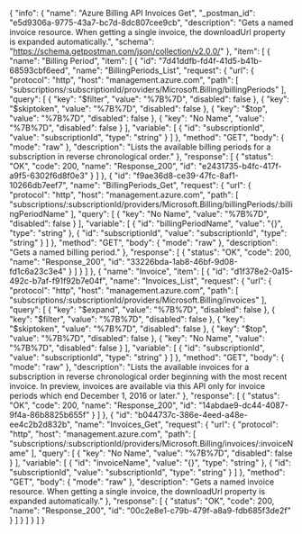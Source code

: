 {
  "info": {
    "name": "Azure Billing API Invoices Get",
    "_postman_id": "e5d9306a-9775-43a7-bc7d-8dc807cee9cb",
    "description": "Gets a named invoice resource. When getting a single invoice, the downloadUrl property is expanded automatically.",
    "schema": "https://schema.getpostman.com/json/collection/v2.0.0/"
  },
  "item": [
    {
      "name": "Billing Period",
      "item": [
        {
          "id": "7d41ddfb-fd4f-41d5-b41b-68593cbf6eed",
          "name": "BillingPeriods_List",
          "request": {
            "url": {
              "protocol": "http",
              "host": "management.azure.com",
              "path": [
                "subscriptions/:subscriptionId/providers/Microsoft.Billing/billingPeriods"
              ],
              "query": [
                {
                  "key": "$filter",
                  "value": "%7B%7D",
                  "disabled": false
                },
                {
                  "key": "$skiptoken",
                  "value": "%7B%7D",
                  "disabled": false
                },
                {
                  "key": "$top",
                  "value": "%7B%7D",
                  "disabled": false
                },
                {
                  "key": "No Name",
                  "value": "%7B%7D",
                  "disabled": false
                }
              ],
              "variable": [
                {
                  "id": "subscriptionId",
                  "value": "subscriptionId",
                  "type": "string"
                }
              ]
            },
            "method": "GET",
            "body": {
              "mode": "raw"
            },
            "description": "Lists the available billing periods for a subscription in reverse chronological order."
          },
          "response": [
            {
              "status": "OK",
              "code": 200,
              "name": "Response_200",
              "id": "e2431735-b4fc-417f-a9f5-6302f6d8f0e3"
            }
          ]
        },
        {
          "id": "f9ae36d8-ce39-47fc-8af1-10266db7eef7",
          "name": "BillingPeriods_Get",
          "request": {
            "url": {
              "protocol": "http",
              "host": "management.azure.com",
              "path": [
                "subscriptions/:subscriptionId/providers/Microsoft.Billing/billingPeriods/:billingPeriodName"
              ],
              "query": [
                {
                  "key": "No Name",
                  "value": "%7B%7D",
                  "disabled": false
                }
              ],
              "variable": [
                {
                  "id": "billingPeriodName",
                  "value": "{}",
                  "type": "string"
                },
                {
                  "id": "subscriptionId",
                  "value": "subscriptionId",
                  "type": "string"
                }
              ]
            },
            "method": "GET",
            "body": {
              "mode": "raw"
            },
            "description": "Gets a named billing period."
          },
          "response": [
            {
              "status": "OK",
              "code": 200,
              "name": "Response_200",
              "id": "33226bda-1ab8-46bf-9d08-fd1c6a23c3e4"
            }
          ]
        }
      ]
    },
    {
      "name": "Invoice",
      "item": [
        {
          "id": "d1f378e2-0a15-492c-b7af-f91f92b7e04f",
          "name": "Invoices_List",
          "request": {
            "url": {
              "protocol": "http",
              "host": "management.azure.com",
              "path": [
                "subscriptions/:subscriptionId/providers/Microsoft.Billing/invoices"
              ],
              "query": [
                {
                  "key": "$expand",
                  "value": "%7B%7D",
                  "disabled": false
                },
                {
                  "key": "$filter",
                  "value": "%7B%7D",
                  "disabled": false
                },
                {
                  "key": "$skiptoken",
                  "value": "%7B%7D",
                  "disabled": false
                },
                {
                  "key": "$top",
                  "value": "%7B%7D",
                  "disabled": false
                },
                {
                  "key": "No Name",
                  "value": "%7B%7D",
                  "disabled": false
                }
              ],
              "variable": [
                {
                  "id": "subscriptionId",
                  "value": "subscriptionId",
                  "type": "string"
                }
              ]
            },
            "method": "GET",
            "body": {
              "mode": "raw"
            },
            "description": "Lists the available invoices for a subscription in reverse chronological order beginning with the most recent invoice. In preview, invoices are available via this API only for invoice periods which end December 1, 2016 or later."
          },
          "response": [
            {
              "status": "OK",
              "code": 200,
              "name": "Response_200",
              "id": "14abdae9-dc44-4087-9f4a-86b8825b655f"
            }
          ]
        },
        {
          "id": "b044737c-386e-4eed-a48e-ee4c2b2d832b",
          "name": "Invoices_Get",
          "request": {
            "url": {
              "protocol": "http",
              "host": "management.azure.com",
              "path": [
                "subscriptions/:subscriptionId/providers/Microsoft.Billing/invoices/:invoiceName"
              ],
              "query": [
                {
                  "key": "No Name",
                  "value": "%7B%7D",
                  "disabled": false
                }
              ],
              "variable": [
                {
                  "id": "invoiceName",
                  "value": "{}",
                  "type": "string"
                },
                {
                  "id": "subscriptionId",
                  "value": "subscriptionId",
                  "type": "string"
                }
              ]
            },
            "method": "GET",
            "body": {
              "mode": "raw"
            },
            "description": "Gets a named invoice resource. When getting a single invoice, the downloadUrl property is expanded automatically."
          },
          "response": [
            {
              "status": "OK",
              "code": 200,
              "name": "Response_200",
              "id": "00c2e8e1-c79b-479f-a8a9-fdb685f3de2f"
            }
          ]
        }
      ]
    }
  ]
}